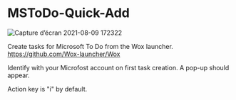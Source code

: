 # MSToDo-Quick-Add
![Capture d’écran 2021-08-09 172322](https://user-images.githubusercontent.com/56794425/128717015-522e685a-a103-4cc4-859d-018b38b59b50.png)

Create tasks for Microsoft To Do from the Wox launcher. https://github.com/Wox-launcher/Wox

Identify with your Microfost account on first task creation. A pop-up should appear.

Action key is "i" by default.
